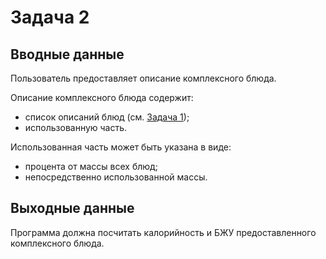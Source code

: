 # Задача 2

## Вводные данные

Пользователь предоставляет описание комплексного блюда.

Описание комплексного блюда содержит:

- список описаний блюд (см. [Задача 1](problem_1.md));
- использованную часть.

Использованная часть может быть указана в виде:

- процента от массы всех блюд;
- непосредственно использованной массы.

## Выходные данные

Программа должна посчитать калорийность и БЖУ предоставленного комплексного блюда.
